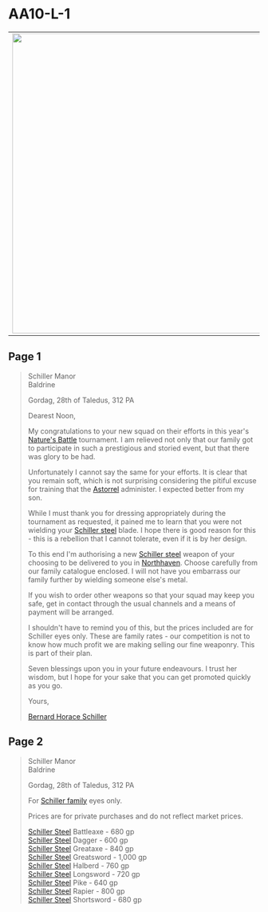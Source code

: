 # AA10-L-1

| | |
|:---:|:---:|
| <img src="../../images/letters/AA10-L-1A.png" width="600" /> | <img src="../../images/letters/AA10-L-1B.png" width="600" /> |

## Page 1

> Schiller Manor  
> Baldrine
>
> Gordag, 28th of Taledus, 312 PA
>
> Dearest Noon,
>
> My congratulations to your new squad on their efforts in this year's [Nature's Battle](../mechanics/roleplay/natures-battle.md) tournament. I am relieved not only that our family got to participate in such a prestigious and storied event, but that there was glory to be had.
>
> Unfortunately I cannot say the same for your efforts. It is clear that you remain soft, which is not surprising considering the pitiful excuse for training that the [Astorrel](../organisations/astorrel/astorrel.md) administer. I expected better from my son.
>
> While I must thank you for dressing appropriately during the tournament as requested, it pained me to learn that you were not wielding your [Schiller steel](../items/weapons/schiller-steel.md) blade. I hope there is good reason for this - this is a rebellion that I cannot tolerate, even if it is by her design.
>
> To this end I'm authorising a new [Schiller steel](../items/weapons/schiller-steel.md) weapon of your choosing to be delivered to you in [Northhaven](../places/cities/northhaven.md). Choose carefully from our family catalogue enclosed. I will not have you embarrass our family further by wielding someone else's metal.
>
> If you wish to order other weapons so that your squad may keep you safe, get in contact through the usual channels and a means of payment will be arranged.
>
> I shouldn't have to remind you of this, but the prices included are for Schiller eyes only. These are family rates - our competition is not to know how much profit we are making selling our fine weaponry. This is part of their plan.
>
> Seven blessings upon you in your future endeavours. I trust her wisdom, but I hope for your sake that you can get promoted quickly as you go.
>
> Yours,
>
> [Bernard Horace Schiller](../characters/bernard-horace-schiller.md)

## Page 2

> Schiller Manor  
> Baldrine
>
> Gordag, 28th of Taledus, 312 PA
>
> For [Schiller family](../organisations/schiller-family.md) eyes only.
>
> Prices are for private purchases and do not reflect market prices.
>
> [Schiller Steel](../items/weapons/schiller-steel.md) Battleaxe - 680 gp  
> [Schiller Steel](../items/weapons/schiller-steel.md) Dagger - 600 gp  
> [Schiller Steel](../items/weapons/schiller-steel.md) Greataxe - 840 gp  
> [Schiller Steel](../items/weapons/schiller-steel.md) Greatsword - 1,000 gp  
> [Schiller Steel](../items/weapons/schiller-steel.md) Halberd - 760 gp  
> [Schiller Steel](../items/weapons/schiller-steel.md) Longsword - 720 gp  
> [Schiller Steel](../items/weapons/schiller-steel.md) Pike - 640 gp  
> [Schiller Steel](../items/weapons/schiller-steel.md) Rapier - 800 gp  
> [Schiller Steel](../items/weapons/schiller-steel.md) Shortsword - 680 gp
